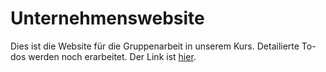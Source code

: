 # Unternehmenswebsite

Dies ist die Website für die Gruppenarbeit in unserem Kurs. Detailierte To-dos werden noch erarbeitet. Der Link ist [hier]([https://projekt.benjo.at](https://scholz.pope-pm.net)https://scholz.pope-pm.net).
